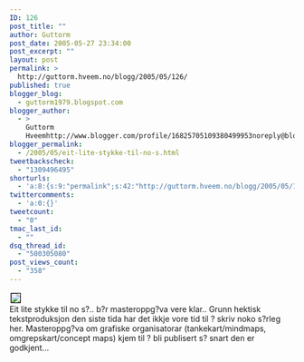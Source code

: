 ```yaml
---
ID: 126
post_title: ""
author: Guttorm
post_date: 2005-05-27 23:34:00
post_excerpt: ""
layout: post
permalink: >
  http://guttorm.hveem.no/blogg/2005/05/126/
published: true
blogger_blog:
  - guttorm1979.blogspot.com
blogger_author:
  - >
    Guttorm
    Hveemhttp://www.blogger.com/profile/16825705109380499953noreply@blogger.com
blogger_permalink:
  - /2005/05/eit-lite-stykke-til-no-s.html
tweetbackscheck:
  - "1309496495"
shorturls:
  - 'a:8:{s:9:"permalink";s:42:"http://guttorm.hveem.no/blogg/2005/05/126/";s:7:"tinyurl";s:25:"http://tinyurl.com/buogfo";s:4:"isgd";s:17:"http://is.gd/h323";s:5:"bitly";s:20:"http://bit.ly/2JuFRi";s:5:"snipr";s:22:"http://snipr.com/an0wp";s:5:"snurl";s:22:"http://snurl.com/an0wp";s:7:"snipurl";s:24:"http://snipurl.com/an0wp";s:4:"trim";s:17:"http://tr.im/c99r";}'
twittercomments:
  - 'a:0:{}'
tweetcount:
  - "0"
tmac_last_id:
  - ""
dsq_thread_id:
  - "500305080"
post_views_count:
  - "358"
---
```

<a href='http://guttorm.hveem.no/blogg/hello/1625992/1024/preikestolen-2005.05.27-15.33.36.jpg'><img border='0' style='border:1px solid #000000; margin:2px' src='http://guttorm.hveem.no/blogg/hello/1625992/400/preikestolen-2005.05.27-15.33.36.jpg'></a><br />Eit lite stykke til no s?.. b?r masteroppg?va vere klar.. Grunn hektisk tekstproduksjon den siste tida har det ikkje vore tid til ? skriv noko s?rleg her. Masteroppg?va om grafiske organisatorar (tankekart/mindmaps, omgrepskart/concept maps) kjem til ? bli publisert s? snart den er godkjent...